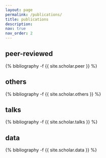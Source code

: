 ```yaml
---
layout: page
permalink: /publications/
title: publications
description: 
nav: true
nav_order: 2
---
```

<!-- _pages/publications.md -->

<h2 class="post-title">peer-reviewed</h2>

<div class="publications">

{% bibliography -f {{ site.scholar.peer }} %}

<h2 class="post-title">others</h2>

<div class="publications">

{% bibliography -f {{ site.scholar.others }} %}

<h2 class="post-title">talks</h2>

<div class="publications">

{% bibliography -f {{ site.scholar.talks }} %}

<h2 class="post-title">data</h2>

<div class="publications">

{% bibliography -f {{ site.scholar.data }} %}
